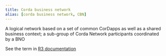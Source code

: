 ```yaml
---
title: Corda business network
alias: [corda business network, CBN]
---
```


A logical network based on a set of common CorDapps as well as a shared business context;  a sub-group of Corda Network participants coordinated by a BNO 

See the term in [R3 documentation](https://docs.r3.com/en/platform/corda/4.9/enterprise/network/corda-networks.html)
